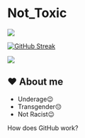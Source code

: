 # Not_Toxic
<img src="https://github-readme-stats.vercel.app/api?username=Not-Toxicz&&show_icons=true&title_color=F8C8DC&icon_color=F8C8DC&text_color=F8C8DC&bg_color=151515">

[![GitHub Streak](https://github-readme-streak-stats.herokuapp.com?user=Not-Toxicz&theme=graywhite&date_format=M%20j%5B%2C%20Y%5D&ring=FFB6EC&fire=FFB6EC&sideLabels=FFB6EC&background=151515&currStreakLabel=FFB6EC&dates=FFB6EC&sideNums=FFB6EC&currStreakNum=FFB6EC&stroke=FFB6EC)](https://git.io/streak-stats)

<img src="https://github-readme-stats.vercel.app/api/top-langs?username=Not-Toxicz&langs_count=10&show_icons=true&locale=en&layout=compact&bg_color=151515&title_color=F8C8DC&text_color=F8C8DC">

## :heart:  About me
- Underage😉
- Transgender😔
- Not Racist😉

How does GitHub work?
